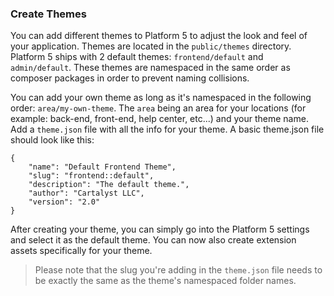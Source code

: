 ### Create Themes

You can add different themes to Platform 5 to adjust the look and feel of your application. Themes are located in the `public/themes` directory. Platform 5 ships with 2 default themes: `frontend/default` and `admin/default`. These themes are namespaced in the same order as composer packages in order to prevent naming collisions.

You can add your own theme as long as it's namespaced in the following order: `area/my-own-theme`. The `area` being an area for your locations (for example: back-end, front-end, help center, etc...) and your theme name. Add a `theme.json` file with all the info for your theme. A basic theme.json file should look like this:

    {
        "name": "Default Frontend Theme",
        "slug": "frontend::default",
        "description": "The default theme.",
        "author": "Cartalyst LLC",
        "version": "2.0"
    }

After creating your theme, you can simply go into the Platform 5 settings and select it as the default theme. You can now also create extension assets specifically for your theme.

> Please note that the slug you're adding in the `theme.json` file needs to be exactly the same as the theme's namespaced folder names.
